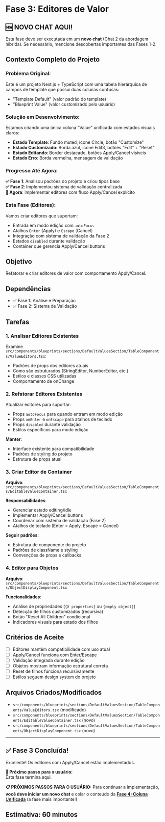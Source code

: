 # Fase 3: Editores de Valor

## 🆕 NOVO CHAT AQUI!

Esta fase deve ser executada em um **novo chat** (Chat 2 da abordagem híbrida). Se necessário, mencione descobertas importantes das Fases 1-2.

## Contexto Completo do Projeto

### **Problema Original:**

Este é um projeto Next.js + TypeScript com uma tabela hierárquica de campos de template que possui duas colunas confusas:

- "Template Default" (valor padrão do template)
- "Blueprint Value" (valor customizado pelo usuário)

### **Solução em Desenvolvimento:**

Estamos criando uma única coluna "Value" unificada com estados visuais claros:

- **Estado Template**: Fundo muted, ícone Circle, botão "Customize"
- **Estado Customizado**: Borda azul, ícone Edit3, botões "Edit" + "Reset"
- **Estado Editando**: Border destacado, botões Apply/Cancel visíveis
- **Estado Erro**: Borda vermelha, mensagem de validação

### **Progresso Até Agora:**

**✅ Fase 1**: Analisou padrões do projeto e criou tipos base  
**✅ Fase 2**: Implementou sistema de validação centralizada  
**🎯 Agora**: Implementar editores com fluxo Apply/Cancel explícito

### **Esta Fase (Editores):**

Vamos criar editores que suportam:

- Entrada em modo edição com `autoFocus`
- Atalhos `Enter` (Apply) e `Escape` (Cancel)
- Integração com sistema de validação da Fase 2
- Estados `disabled` durante validação
- Container que gerencia Apply/Cancel buttons

## Objetivo

Refatorar e criar editores de valor com comportamento Apply/Cancel.

## Dependências

- ✅ Fase 1: Análise e Preparação
- ✅ Fase 2: Sistema de Validação

## Tarefas

### 1. Analisar Editores Existentes

Examine `src/components/blueprints/sections/DefaultValuesSection/TableComponents/ValueEditors.tsx`:

- Padrões de props dos editores atuais
- Como são estruturados (StringEditor, NumberEditor, etc.)
- Estilos e classes CSS utilizadas
- Comportamento de onChange

### 2. Refatorar Editores Existentes

Atualizar editores para suportar:

- Props `autoFocus` para quando entram em modo edição
- Props `onEnter` e `onEscape` para atalhos de teclado
- Props `disabled` durante validação
- Estilos específicos para modo edição

**Manter**:

- Interface existente para compatibilidade
- Padrões de styling do projeto
- Estrutura de props atual

### 3. Criar Editor de Container

**Arquivo**: `src/components/blueprints/sections/DefaultValuesSection/TableComponents/EditableValueContainer.tsx`

**Responsabilidades**:

- Gerenciar estado editing/idle
- Implementar Apply/Cancel buttons
- Coordenar com sistema de validação (Fase 2)
- Atalhos de teclado (Enter = Apply, Escape = Cancel)

**Seguir padrões**:

- Estrutura de componente do projeto
- Padrões de className e styling
- Convenções de props e callbacks

### 4. Editor para Objetos

**Arquivo**: `src/components/blueprints/sections/DefaultValuesSection/TableComponents/ObjectDisplayComponent.tsx`

**Funcionalidades**:

- Análise de propriedades (`{X properties}` ou `{empty object}`)
- Detecção de filhos customizados (recursiva)
- Botão "Reset All Children" condicional
- Indicadores visuais para estado dos filhos

## Critérios de Aceite

- [ ] Editores mantêm compatibilidade com uso atual
- [ ] Apply/Cancel funciona com Enter/Escape
- [ ] Validação integrada durante edição
- [ ] Objetos mostram informação estrutural correta
- [ ] Reset de filhos funciona recursivamente
- [ ] Estilos seguem design system do projeto

## Arquivos Criados/Modificados

- `src/components/blueprints/sections/DefaultValuesSection/TableComponents/ValueEditors.tsx` (modificado)
- `src/components/blueprints/sections/DefaultValuesSection/TableComponents/EditableValueContainer.tsx` (novo)
- `src/components/blueprints/sections/DefaultValuesSection/TableComponents/ObjectDisplayComponent.tsx` (novo)

---

## ✅ Fase 3 Concluída!

Excelente! Os editores com Apply/Cancel estão implementados.

**🎯 Próximo passo para o usuário:**  
Esta fase termina aqui.

**📋 PRÓXIMOS PASSOS PARA O USUÁRIO:**
Para continuar a implementação, **você deve iniciar um novo chat** e colar o conteúdo da **[Fase 4: Coluna Unificada](./phase-04-unified-column.md)** (a fase mais importante!)

## Estimativa: 60 minutos
